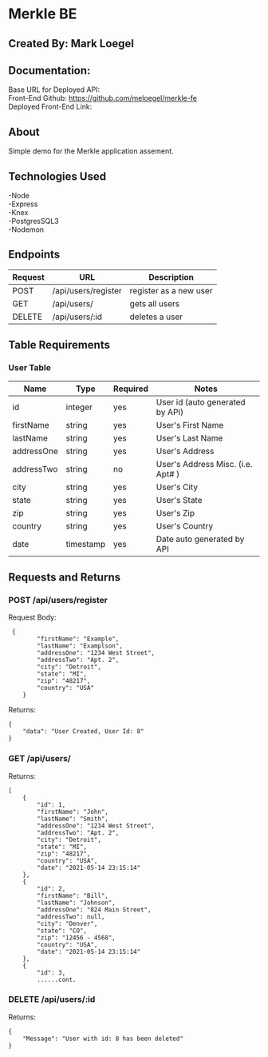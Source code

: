 # Merkle BE

## Created By: Mark Loegel

## Documentation:

Base URL for Deployed API: <br>
Front-End Github: https://github.com/meloegel/merkle-fe <br>
Deployed Front-End Link: <br>

## About

Simple demo for the Merkle application assement.

## Technologies Used

-Node <br>
-Express <br>
-Knex <br>
-PostgresSQL3 <br>
-Nodemon <br>

## Endpoints

| Request | URL                 | Description            |
| ------- | ------------------- | ---------------------- |
| POST    | /api/users/register | register as a new user |
| GET     | /api/users/         | gets all users         |
| DELETE  | /api/users/:id      | deletes a user         |

## **Table Requirements**

### **User Table**

| Name       | Type      | Required | Notes                             |
| ---------- | --------- | -------- | --------------------------------- |
| id         | integer   | yes      | User id (auto generated by API)   |
| firstName  | string    | yes      | User's First Name                 |
| lastName   | string    | yes      | User's Last Name                  |
| addressOne | string    | yes      | User's Address                    |
| addressTwo | string    | no       | User's Address Misc. (i.e. Apt# ) |
| city       | string    | yes      | User's City                       |
| state      | string    | yes      | User's State                      |
| zip        | string    | yes      | User's Zip                        |
| country    | string    | yes      | User's Country                    |
| date       | timestamp | yes      | Date auto generated by API        |

## Requests and Returns

### POST /api/users/register

Request Body:

```
 {
        "firstName": "Example",
        "lastName": "Examplson",
        "addressOne": "1234 West Street",
        "addressTwo": "Apt. 2",
        "city": "Detroit",
        "state": "MI",
        "zip": "48217",
        "country": "USA"
    }
```

Returns:

```
{
    "data": "User Created, User Id: 8"
}

```

### GET /api/users/

Returns:

```
[
    {
        "id": 1,
        "firstName": "John",
        "lastName": "Smith",
        "addressOne": "1234 West Street",
        "addressTwo": "Apt. 2",
        "city": "Detroit",
        "state": "MI",
        "zip": "48217",
        "country": "USA",
        "date": "2021-05-14 23:15:14"
    },
    {
        "id": 2,
        "firstName": "Bill",
        "lastName": "Johnson",
        "addressOne": "824 Main Street",
        "addressTwo": null,
        "city": "Denver",
        "state": "CO",
        "zip": "12456 - 4568",
        "country": "USA",
        "date": "2021-05-14 23:15:14"
    },
    {
        "id": 3,
        ......cont.

```

### DELETE /api/users/:id

Returns:

```
{
    "Message": "User with id: 8 has been deleted"
}
```

